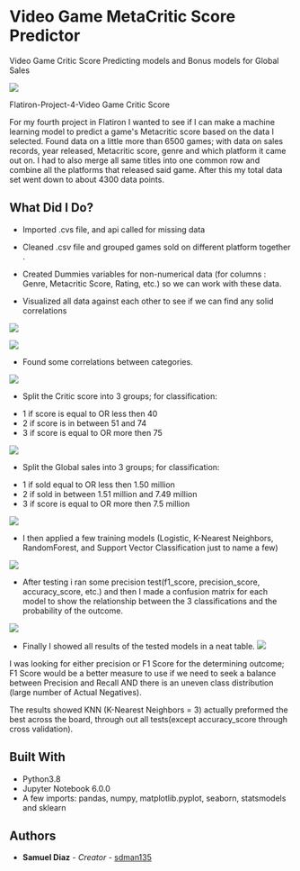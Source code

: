 # Video Game MetaCritic Score Predictor

Video Game Critic Score Predicting models and Bonus models for Global Sales

![](images/videogamebanner.png)

Flatiron-Project-4-Video Game Critic Score

For my fourth project in Flatiron I wanted to see if I can make a machine learning model to predict a game's Metacritic score based on the data I selected. Found data on a little more than 6500 games; with data on sales records, year released, Metacritic score, genre and which platform it came out on. I had to also merge all same titles into one common row and combine all the platforms that released said game. After this my total data set went down to about 4300 data points.

## What Did I Do?

* Imported .cvs file, and api called for missing data

* Cleaned .csv file and grouped games sold on different platform together .

* Created Dummies variables for non-numerical data (for columns : Genre, Metacritic Score, Rating, etc.) so we can work with these data.

* Visualized all data against each other to see if we can find any solid correlations

![](images/Picture2.png)

![](images/correlation.png)

* Found some correlations between categories.

![](images/Picture3.png)


* Split the Critic score into 3 groups; for classification:
- 1 if score is equal to OR less then 40
- 2 if score is in between 51 and 74
- 3 if score is equal to OR more then 75

![](images/Critic_classification.png)

* Split the Global  sales into 3 groups; for classification:
- 1 if sold equal to OR less then 1.50 million
- 2 if sold in between 1.51 million and 7.49 million
- 3 if score is equal to OR more then 7.5 million

![](images/Classification_vs_count_vs_platform.png)

* I then applied a few training models (Logistic, K-Nearest Neighbors, RandomForest, and Support Vector Classification just to name a few)

![](images/sample_model_results.png)

* After testing i ran some precision test(f1_score, precision_score, accuracy_score, etc.) and then I made a confusion matrix for each model to show the relationship between the 3 classifications and the probability of the outcome.

![](images/knn_confusion_matrix.png)

* Finally I showed all results of the tested models in a neat table.
![](images/all_evalutions_table.png)

I was looking for either precision or F1 Score for the determining outcome; F1 Score would be a better measure to use if we need to seek a balance between Precision and Recall AND there is an uneven class distribution (large number of Actual Negatives).

The results showed KNN (K-Nearest Neighbors = 3) actually preformed the best across the board, through out all tests(except accuracy_score through cross validation).


## Built With

* Python3.8
* Jupyter Notebook 6.0.0
* A few imports: pandas, numpy, matplotlib.pyplot, seaborn, statsmodels and sklearn


## Authors

* **Samuel Diaz** - *Creator* - [sdman135](https://github.com/sdman135/)
